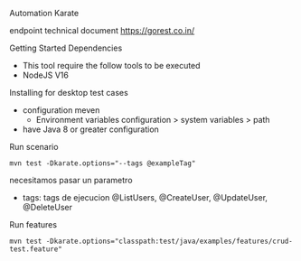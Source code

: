Automation Karate

endpoint technical document
https://gorest.co.in/

Getting Started
Dependencies
* This tool require the follow tools to be executed
* NodeJS V16

Installing for desktop test cases
* configuration meven 
    * Environment variables configuration > system variables > path
* have Java 8 or greater configuration


Run scenario

```shell
mvn test -Dkarate.options="--tags @exampleTag"
````

necesitamos pasar un parametro
- tags: tags de ejecucion @ListUsers, @CreateUser, @UpdateUser, @DeleteUser

Run features
```shell
mvn test -Dkarate.options="classpath:test/java/examples/features/crud-test.feature"
````

